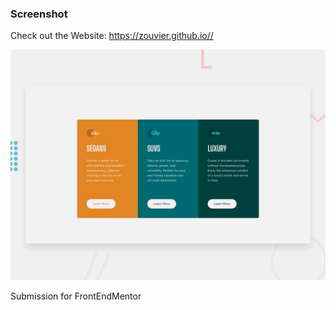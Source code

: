 
### Screenshot
Check out the Website: https://zouvier.github.io//


![Design](./design/desktop-preview.jpg)

Submission for FrontEndMentor
